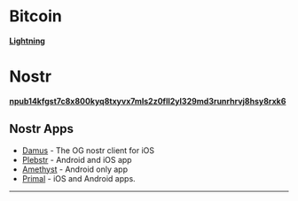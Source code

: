 # Bitcoin
[**Lightning**](https://www.lnurlpay.com/meyerwaluszek@meyerwaluszek.com)

# Nostr
[**npub14kfgst7c8x800kyq8txyvx7mls2z0fll2yl329md3runrhrvj8hsy8rxk6**](https://primal.net/p/npub14kfgst7c8x800kyq8txyvx7mls2z0fll2yl329md3runrhrvj8hsy8rxk6)

## Nostr Apps
- [Damus](https://damus.io/) - The OG nostr client for iOS
- [Plebstr](https://plebstr.com/) - Android and iOS app
- [Amethyst](https://github.com/vitorpamplona/amethyst) - Android only app
- [Primal](https://primal.net/downloads) - iOS and Android apps.

***
